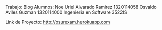 Trabajo: Blog
Alumnos:
         Noe Uriel Alvarado Ramirez 
                 1320114058
         Osvaldo Aviles Guzman 
                 1320114000
Ingenieria en Software
3522IS

Link de Proyecto:
http://osurexam.herokuapp.com
